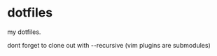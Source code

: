 dotfiles
========

my dotfiles.

dont forget to clone out with --recursive (vim plugins are submodules)
